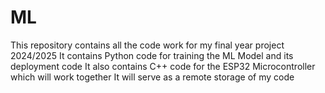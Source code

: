 # ML
This repository contains all the code work for my final year project 2024/2025
It contains Python code for training the ML Model and its deployment code
It also contains C++ code for the ESP32 Microcontroller which will work together
It will serve as a remote storage of my code
